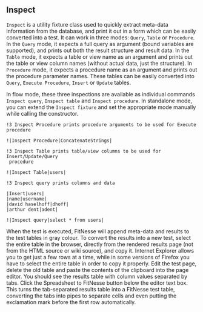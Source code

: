 ## Inspect

`Inspect` is a utility fixture class used to quickly extract meta-data information from the database, and print it out in a form which can be easily converted into a test. It can work in three modes: `Query`, `Table` or `Procedure`. In the `Query` mode, it expects a full query as argument (bound variables are supported), and prints out both the result structure and result data. In the `Table` mode, it expects a table or view name as an argument and prints out the table or view column names (without actual data, just the structure). In `Procedure` mode, it expects a procedure name as an argument and prints out the procedure parameter names. These tables can be easily converted into `Query`, `Execute Procedure`, `Insert` or `Update` tables.

In flow mode, these three inspections are available as individual commands `Inspect query`, `Inspect table` and `Inspect procedure`. In standalone mode, you can extend the `Inspect fixture` and set the appropriate mode manually while calling the constructor.

    !3 Inspect Procedure prints procedure arguments to be used for Execute procedure

    !|Inspect Procedure|ConcatenateStrings|

    !3 Inspect Table prints table/view columns to be used for Insert/Update/Query
     procedure

    !|Inspect Table|users|

    !3 Inspect query prints columns and data

    |Insert|users|
    |name|username|
    |david haselhoff|dhoff|
    |arthur dent|adent|

    !|Inspect query|select * from users|

When the test is executed, FitNesse will append meta-data and results to the test tables in gray colour. To convert the results into a new test, select the entire table in the browser, directly from the rendered results page (not from the HTML source or wiki source), and copy it. Internet Explorer allows you to get just a few rows at a time, while in some versions of Firefox you have to select the entire table in order to copy it properly. Edit the test page, delete the old table and paste the contents of the clipboard into the page editor. You should see the results table with column values separated by tabs. Click the Spreadsheet to FitNesse button below the editor text box. This turns the tab-separated results table into a FitNesse test table, converting the tabs into pipes to separate cells and even putting the exclamation mark before the first row automatically.
